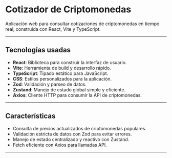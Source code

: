 # Cotizador de Criptomonedas

Aplicación web para consultar cotizaciones de criptomonedas en tiempo real, construida con React, Vite y TypeScript.

---

## Tecnologías usadas

- **React**: Biblioteca para construir la interfaz de usuario.
- **Vite**: Herramienta de build y desarrollo rápido.
- **TypeScript**: Tipado estático para JavaScript.
- **CSS**: Estilos personalizados para la aplicación.
- **Zod**: Validación y parseo de datos.
- **Zustand**: Manejo de estado global simple y eficiente.
- **Axios**: Cliente HTTP para consumir la API de criptomonedas.

---

## Características

- Consulta de precios actualizados de criptomonedas populares.
- Validación estricta de datos con Zod para evitar errores.
- Manejo de estado centralizado y reactivo con Zustand.
- Fetch eficiente con Axios para llamadas API.

---
